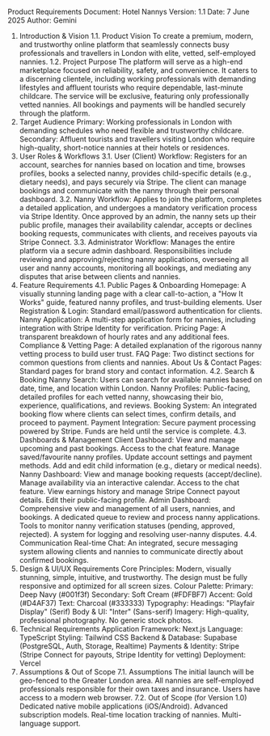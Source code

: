 Product Requirements Document: Hotel Nannys
Version: 1.1
Date: 7 June 2025
Author: Gemini
1. Introduction & Vision
1.1. Product Vision
To create a premium, modern, and trustworthy online platform that seamlessly connects busy professionals and travellers in London with elite, vetted, self-employed nannies.
1.2. Project Purpose
The platform will serve as a high-end marketplace focused on reliability, safety, and convenience. It caters to a discerning clientele, including working professionals with demanding lifestyles and affluent tourists who require dependable, last-minute childcare. The service will be exclusive, featuring only professionally vetted nannies. All bookings and payments will be handled securely through the platform.
2. Target Audience
Primary: Working professionals in London with demanding schedules who need flexible and trustworthy childcare.
Secondary: Affluent tourists and travellers visiting London who require high-quality, short-notice nannies at their hotels or residences.
3. User Roles & Workflows
3.1. User (Client)
Workflow: Registers for an account, searches for nannies based on location and time, browses profiles, books a selected nanny, provides child-specific details (e.g., dietary needs), and pays securely via Stripe. The client can manage bookings and communicate with the nanny through their personal dashboard.
3.2. Nanny
Workflow: Applies to join the platform, completes a detailed application, and undergoes a mandatory verification process via Stripe Identity. Once approved by an admin, the nanny sets up their public profile, manages their availability calendar, accepts or declines booking requests, communicates with clients, and receives payouts via Stripe Connect.
3.3. Administrator
Workflow: Manages the entire platform via a secure admin dashboard. Responsibilities include reviewing and approving/rejecting nanny applications, overseeing all user and nanny accounts, monitoring all bookings, and mediating any disputes that arise between clients and nannies.
4. Feature Requirements
4.1. Public Pages & Onboarding
Homepage: A visually stunning landing page with a clear call-to-action, a "How It Works" guide, featured nanny profiles, and trust-building elements.
User Registration & Login: Standard email/password authentication for clients.
Nanny Application: A multi-step application form for nannies, including integration with Stripe Identity for verification.
Pricing Page: A transparent breakdown of hourly rates and any additional fees.
Compliance & Vetting Page: A detailed explanation of the rigorous nanny vetting process to build user trust.
FAQ Page: Two distinct sections for common questions from clients and nannies.
About Us & Contact Pages: Standard pages for brand story and contact information.
4.2. Search & Booking
Nanny Search: Users can search for available nannies based on date, time, and location within London.
Nanny Profiles: Public-facing, detailed profiles for each vetted nanny, showcasing their bio, experience, qualifications, and reviews.
Booking System: An integrated booking flow where clients can select times, confirm details, and proceed to payment.
Payment Integration: Secure payment processing powered by Stripe. Funds are held until the service is complete.
4.3. Dashboards & Management
Client Dashboard:
View and manage upcoming and past bookings.
Access to the chat feature.
Manage saved/favourite nanny profiles.
Update account settings and payment methods.
Add and edit child information (e.g., dietary or medical needs).
Nanny Dashboard:
View and manage booking requests (accept/decline).
Manage availability via an interactive calendar.
Access to the chat feature.
View earnings history and manage Stripe Connect payout details.
Edit their public-facing profile.
Admin Dashboard:
Comprehensive view and management of all users, nannies, and bookings.
A dedicated queue to review and process nanny applications.
Tools to monitor nanny verification statuses (pending, approved, rejected).
A system for logging and resolving user-nanny disputes.
4.4. Communication
Real-time Chat: An integrated, secure messaging system allowing clients and nannies to communicate directly about confirmed bookings.
5. Design & UI/UX Requirements
Core Principles: Modern, visually stunning, simple, intuitive, and trustworthy. The design must be fully responsive and optimized for all screen sizes.
Colour Palette:
Primary: Deep Navy (#001f3f)
Secondary: Soft Cream (#FDFBF7)
Accent: Gold (#D4AF37)
Text: Charcoal (#333333)
Typography:
Headings: "Playfair Display" (Serif)
Body & UI: "Inter" (Sans-serif)
Imagery: High-quality, professional photography. No generic stock photos.
6. Technical Requirements
Application Framework: Next.js
Language: TypeScript
Styling: Tailwind CSS
Backend & Database: Supabase (PostgreSQL, Auth, Storage, Realtime)
Payments & Identity: Stripe (Stripe Connect for payouts, Stripe Identity for vetting)
Deployment: Vercel
7. Assumptions & Out of Scope
7.1. Assumptions
The initial launch will be geo-fenced to the Greater London area.
All nannies are self-employed professionals responsible for their own taxes and insurance.
Users have access to a modern web browser.
7.2. Out of Scope (for Version 1.0)
Dedicated native mobile applications (iOS/Android).
Advanced subscription models.
Real-time location tracking of nannies.
Multi-language support.
